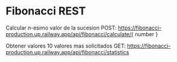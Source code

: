 # Fibonacci REST

Calcular n-esimo valor de la sucesion
POST: https://fibonacci-production.up.railway.app/api/fibonacci/calculate/{ number }

Obtener valores 10 valores mas solicitados
GET: https://fibonacci-production.up.railway.app/api/fibonacci/statistics
